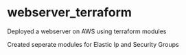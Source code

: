 # webserver_terraform
Deployed a webserver on AWS using terraform modules

Created seperate modules for Elastic Ip and Security Groups
